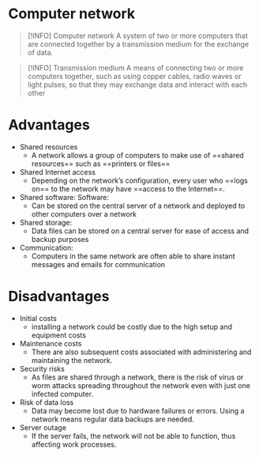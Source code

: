 # Computer network

> [!INFO] Computer network
> A system of two or more computers that are connected together by a transmission medium for the exchange of data.

 >[!INFO] Transmission medium
 >A means of connecting two or more computers together, such as using copper cables, radio waves or light pulses, so that they may exchange data and interact with each other

# Advantages

- Shared resources
    - A network allows a group of computers to make use of ==shared resources== such as ==printers or files==
- Shared Internet access
    - Depending on the network’s configuration, every user who ==logs on== to the network may have ==access to the Internet==.
- Shared software: Software:
    - Can be stored on the central server of a network and deployed to other computers over a network
- Shared storage:
    - Data files can be stored on a central server for ease of access and backup purposes
- Communication:
    - Computers in the same network are often able to share instant messages and emails for communication

# Disadvantages

- Initial costs
	- installing a network could be costly due to the high setup and equipment costs
- Maintenance costs
	- There are also subsequent costs associated with administering and maintaining the network.
- Security risks
	- As files are shared through a network, there is the risk of virus or worm attacks spreading throughout the network even with just one infected computer.
- Risk of data loss
	- Data may become lost due to hardware failures or errors. Using a network means regular data backups are needed.
- Server outage
	- If the server fails, the network will not be able to function, thus affecting work processes.
